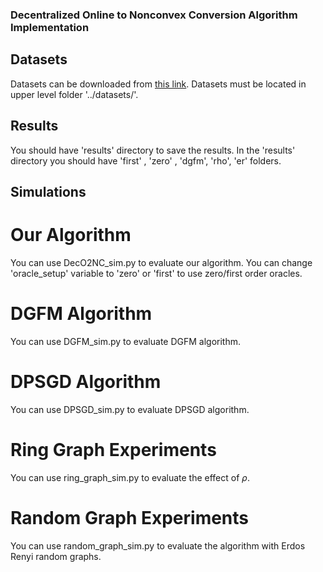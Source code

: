 ### Decentralized Online to Nonconvex Conversion Algorithm Implementation

## Datasets
Datasets can be downloaded from [this link](https://www.csie.ntu.edu.tw/~cjlin/libsvmtools/datasets/). Datasets must be located in upper level folder '../datasets/'.

## Results

You should have 'results' directory to save the results. In the 'results' directory you should have 'first' , 'zero' , 'dgfm', 'rho', 'er' folders.

## Simulations

# Our Algorithm 

You can use DecO2NC_sim.py to evaluate our algorithm. You can change 'oracle_setup' variable to 'zero' or 'first' to use zero/first order oracles.

# DGFM Algorithm

You can use DGFM_sim.py to evaluate DGFM algorithm.

# DPSGD Algorithm

You can use DPSGD_sim.py to evaluate DPSGD algorithm.

# Ring Graph Experiments

You can use ring_graph_sim.py to evaluate the effect of $\rho$.

# Random Graph Experiments

You can use random_graph_sim.py to evaluate the algorithm with Erdos Renyi random graphs.




